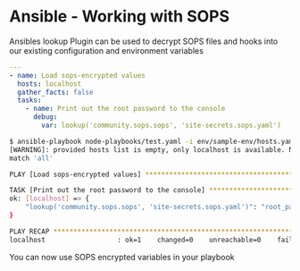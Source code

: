 # Ansible - Working with SOPS

Ansibles lookup Plugin can be used to decrypt SOPS files and hooks into our existing configuration and environment variables

```yaml
---
- name: Load sops-encrypted values
  hosts: localhost
  gather_facts: false
  tasks:
    - name: Print out the root password to the console
      debug: 
        var: lookup('community.sops.sops', 'site-secrets.sops.yaml')
```

```bash
$ ansible-playbook node-playbooks/test.yaml -i env/sample-env/hosts.yaml
[WARNING]: provided hosts list is empty, only localhost is available. Note that the implicit localhost does not
match 'all'

PLAY [Load sops-encrypted values] *********************************************************************************

TASK [Print out the root password to the console] *****************************************************************
ok: [localhost] => {
    "lookup('community.sops.sops', 'site-secrets.sops.yaml')": "root_password: MyTest123!"
}

PLAY RECAP ********************************************************************************************************
localhost                  : ok=1    changed=0    unreachable=0    failed=0    skipped=0    rescued=0    ignored=0

```

You can now use SOPS encrypted variables in your playbook
